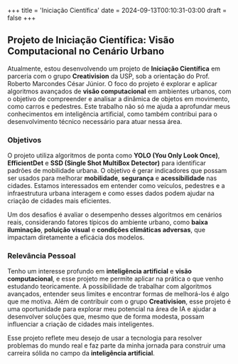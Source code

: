 +++
title = 'Iniciação Científica'
date = 2024-09-13T00:10:31-03:00
draft = false
+++
## Projeto de Iniciação Científica: Visão Computacional no Cenário Urbano

Atualmente, estou desenvolvendo um projeto de **Iniciação Científica** em parceria com o grupo **Creativision** da USP, sob a orientação do Prof. Roberto Marcondes César Júnior. O foco do projeto é explorar e aplicar algoritmos avançados de **visão computacional** em ambientes urbanos, com o objetivo de compreender e analisar a dinâmica de objetos em movimento, como carros e pedestres. Este trabalho não só me ajuda a aprofundar meus conhecimentos em inteligência artificial, como também contribui para o desenvolvimento técnico necessário para atuar nessa área.

### Objetivos

O projeto utiliza algoritmos de ponta como **YOLO (You Only Look Once)**, **EfficientDet** e **SSD (Single Shot MultiBox Detector)** para identificar padrões de mobilidade urbana. O objetivo é gerar indicadores que possam ser usados para melhorar **mobilidade**, **segurança** e **acessibilidade** nas cidades. Estamos interessados em entender como veículos, pedestres e a infraestrutura urbana interagem e como esses dados podem ajudar na criação de cidades mais eficientes.

Um dos desafios é avaliar o desempenho desses algoritmos em cenários reais, considerando fatores típicos do ambiente urbano, como **baixa iluminação**, **poluição visual** e **condições climáticas adversas**, que impactam diretamente a eficácia dos modelos.

### Relevância Pessoal

Tenho um interesse profundo em **inteligência artificial** e **visão computacional**, e esse projeto me permite aplicar na prática o que venho estudando teoricamente. A possibilidade de trabalhar com algoritmos avançados, entender seus limites e encontrar formas de melhorá-los é algo que me motiva. Além de contribuir com o grupo **Creativision**, esse projeto é uma oportunidade para explorar meu potencial na área de IA e ajudar a desenvolver soluções que, mesmo que de forma modesta, possam influenciar a criação de cidades mais inteligentes.

Esse projeto reflete meu desejo de usar a tecnologia para resolver problemas do mundo real e faz parte da minha jornada para construir uma carreira sólida no campo da **inteligência artificial**.
